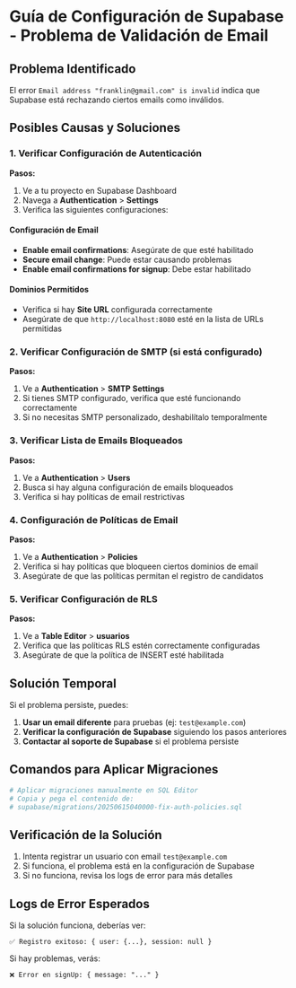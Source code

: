 # Guía de Configuración de Supabase - Problema de Validación de Email

## Problema Identificado
El error `Email address "franklin@gmail.com" is invalid` indica que Supabase está rechazando ciertos emails como inválidos.

## Posibles Causas y Soluciones

### 1. Verificar Configuración de Autenticación

**Pasos:**
1. Ve a tu proyecto en Supabase Dashboard
2. Navega a **Authentication** > **Settings**
3. Verifica las siguientes configuraciones:

#### Configuración de Email
- **Enable email confirmations**: Asegúrate de que esté habilitado
- **Secure email change**: Puede estar causando problemas
- **Enable email confirmations for signup**: Debe estar habilitado

#### Dominios Permitidos
- Verifica si hay **Site URL** configurada correctamente
- Asegúrate de que `http://localhost:8080` esté en la lista de URLs permitidas

### 2. Verificar Configuración de SMTP (si está configurado)

**Pasos:**
1. Ve a **Authentication** > **SMTP Settings**
2. Si tienes SMTP configurado, verifica que esté funcionando correctamente
3. Si no necesitas SMTP personalizado, deshabilítalo temporalmente

### 3. Verificar Lista de Emails Bloqueados

**Pasos:**
1. Ve a **Authentication** > **Users**
2. Busca si hay alguna configuración de emails bloqueados
3. Verifica si hay políticas de email restrictivas

### 4. Configuración de Políticas de Email

**Pasos:**
1. Ve a **Authentication** > **Policies**
2. Verifica si hay políticas que bloqueen ciertos dominios de email
3. Asegúrate de que las políticas permitan el registro de candidatos

### 5. Verificar Configuración de RLS

**Pasos:**
1. Ve a **Table Editor** > **usuarios**
2. Verifica que las políticas RLS estén correctamente configuradas
3. Asegúrate de que la política de INSERT esté habilitada

## Solución Temporal

Si el problema persiste, puedes:

1. **Usar un email diferente** para pruebas (ej: `test@example.com`)
2. **Verificar la configuración de Supabase** siguiendo los pasos anteriores
3. **Contactar al soporte de Supabase** si el problema persiste

## Comandos para Aplicar Migraciones

```bash
# Aplicar migraciones manualmente en SQL Editor
# Copia y pega el contenido de:
# supabase/migrations/20250615040000-fix-auth-policies.sql
```

## Verificación de la Solución

1. Intenta registrar un usuario con email `test@example.com`
2. Si funciona, el problema está en la configuración de Supabase
3. Si no funciona, revisa los logs de error para más detalles

## Logs de Error Esperados

Si la solución funciona, deberías ver:
```
✅ Registro exitoso: { user: {...}, session: null }
```

Si hay problemas, verás:
```
❌ Error en signUp: { message: "..." }
``` 
